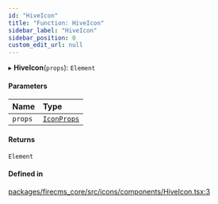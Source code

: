 ```yaml
---
id: "HiveIcon"
title: "Function: HiveIcon"
sidebar_label: "HiveIcon"
sidebar_position: 0
custom_edit_url: null
---
```


▸ **HiveIcon**(`props`): `Element`

#### Parameters

| Name | Type |
| :------ | :------ |
| `props` | [`IconProps`](../types/IconProps.md) |

#### Returns

`Element`

#### Defined in

[packages/firecms_core/src/icons/components/HiveIcon.tsx:3](https://github.com/FireCMSco/firecms/blob/d45f3739/packages/firecms_core/src/icons/components/HiveIcon.tsx#L3)
